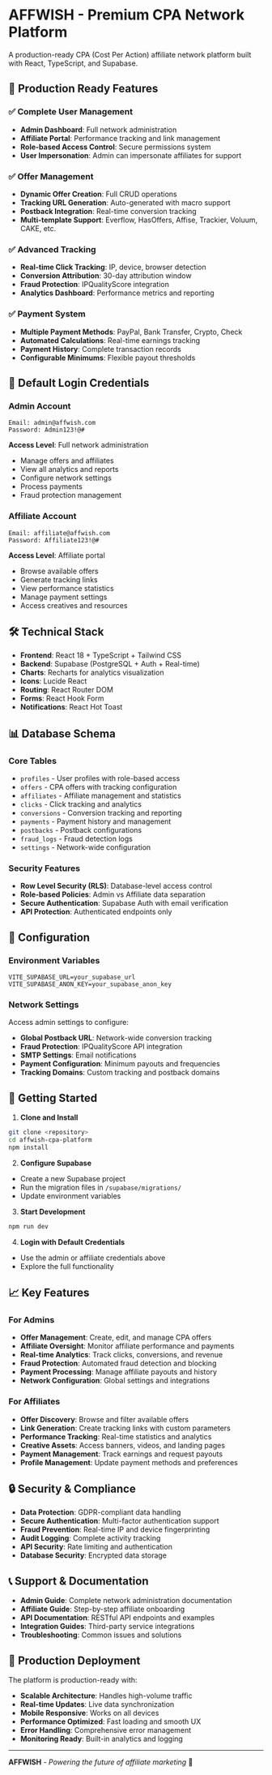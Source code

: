 # AFFWISH - Premium CPA Network Platform

A production-ready CPA (Cost Per Action) affiliate network platform built with React, TypeScript, and Supabase.

## 🚀 **Production Ready Features**

### ✅ **Complete User Management**
- **Admin Dashboard**: Full network administration
- **Affiliate Portal**: Performance tracking and link management
- **Role-based Access Control**: Secure permissions system
- **User Impersonation**: Admin can impersonate affiliates for support

### ✅ **Offer Management**
- **Dynamic Offer Creation**: Full CRUD operations
- **Tracking URL Generation**: Auto-generated with macro support
- **Postback Integration**: Real-time conversion tracking
- **Multi-template Support**: Everflow, HasOffers, Affise, Trackier, Voluum, CAKE, etc.

### ✅ **Advanced Tracking**
- **Real-time Click Tracking**: IP, device, browser detection
- **Conversion Attribution**: 30-day attribution window
- **Fraud Protection**: IPQualityScore integration
- **Analytics Dashboard**: Performance metrics and reporting

### ✅ **Payment System**
- **Multiple Payment Methods**: PayPal, Bank Transfer, Crypto, Check
- **Automated Calculations**: Real-time earnings tracking
- **Payment History**: Complete transaction records
- **Configurable Minimums**: Flexible payout thresholds

## 🔐 **Default Login Credentials**

### **Admin Account**
```
Email: admin@affwish.com
Password: Admin123!@#
```
**Access Level**: Full network administration
- Manage offers and affiliates
- View all analytics and reports
- Configure network settings
- Process payments
- Fraud protection management

### **Affiliate Account**
```
Email: affiliate@affwish.com
Password: Affiliate123!@#
```
**Access Level**: Affiliate portal
- Browse available offers
- Generate tracking links
- View performance statistics
- Manage payment settings
- Access creatives and resources

## 🛠 **Technical Stack**

- **Frontend**: React 18 + TypeScript + Tailwind CSS
- **Backend**: Supabase (PostgreSQL + Auth + Real-time)
- **Charts**: Recharts for analytics visualization
- **Icons**: Lucide React
- **Routing**: React Router DOM
- **Forms**: React Hook Form
- **Notifications**: React Hot Toast

## 📊 **Database Schema**

### **Core Tables**
- `profiles` - User profiles with role-based access
- `offers` - CPA offers with tracking configuration
- `affiliates` - Affiliate management and statistics
- `clicks` - Click tracking and analytics
- `conversions` - Conversion tracking and reporting
- `payments` - Payment history and management
- `postbacks` - Postback configurations
- `fraud_logs` - Fraud detection logs
- `settings` - Network-wide configuration

### **Security Features**
- **Row Level Security (RLS)**: Database-level access control
- **Role-based Policies**: Admin vs Affiliate data separation
- **Secure Authentication**: Supabase Auth with email verification
- **API Protection**: Authenticated endpoints only

## 🔧 **Configuration**

### **Environment Variables**
```env
VITE_SUPABASE_URL=your_supabase_url
VITE_SUPABASE_ANON_KEY=your_supabase_anon_key
```

### **Network Settings**
Access admin settings to configure:
- **Global Postback URL**: Network-wide conversion tracking
- **Fraud Protection**: IPQualityScore API integration
- **SMTP Settings**: Email notifications
- **Payment Configuration**: Minimum payouts and frequencies
- **Tracking Domains**: Custom tracking and postback domains

## 🚀 **Getting Started**

1. **Clone and Install**
```bash
git clone <repository>
cd affwish-cpa-platform
npm install
```

2. **Configure Supabase**
- Create a new Supabase project
- Run the migration files in `/supabase/migrations/`
- Update environment variables

3. **Start Development**
```bash
npm run dev
```

4. **Login with Default Credentials**
- Use the admin or affiliate credentials above
- Explore the full functionality

## 📈 **Key Features**

### **For Admins**
- **Offer Management**: Create, edit, and manage CPA offers
- **Affiliate Oversight**: Monitor affiliate performance and payments
- **Real-time Analytics**: Track clicks, conversions, and revenue
- **Fraud Protection**: Automated fraud detection and blocking
- **Payment Processing**: Manage affiliate payouts and history
- **Network Configuration**: Global settings and integrations

### **For Affiliates**
- **Offer Discovery**: Browse and filter available offers
- **Link Generation**: Create tracking links with custom parameters
- **Performance Tracking**: Real-time statistics and analytics
- **Creative Assets**: Access banners, videos, and landing pages
- **Payment Management**: Track earnings and request payouts
- **Profile Management**: Update payment methods and preferences

## 🔒 **Security & Compliance**

- **Data Protection**: GDPR-compliant data handling
- **Secure Authentication**: Multi-factor authentication support
- **Fraud Prevention**: Real-time IP and device fingerprinting
- **Audit Logging**: Complete activity tracking
- **API Security**: Rate limiting and authentication
- **Database Security**: Encrypted data storage

## 📞 **Support & Documentation**

- **Admin Guide**: Complete network administration documentation
- **Affiliate Guide**: Step-by-step affiliate onboarding
- **API Documentation**: RESTful API endpoints and examples
- **Integration Guides**: Third-party service integrations
- **Troubleshooting**: Common issues and solutions

## 🎯 **Production Deployment**

The platform is production-ready with:
- **Scalable Architecture**: Handles high-volume traffic
- **Real-time Updates**: Live data synchronization
- **Mobile Responsive**: Works on all devices
- **Performance Optimized**: Fast loading and smooth UX
- **Error Handling**: Comprehensive error management
- **Monitoring Ready**: Built-in analytics and logging

---

**AFFWISH** - *Powering the future of affiliate marketing* 🚀